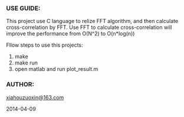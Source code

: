 ### USE GUIDE:

This project use C language to relize FFT algorithm, and then calculate 
cross-correlation by FFT. Use FFT to calculate cross-correlation will 
improve the performance from O(N^2) to O(n*log(n))

Fllow steps to use this projects:

1. make
2. make run
3. open matlab and run plot_result.m

### AUTHOR:

xiahouzuoxin@163.com

2014-04-09
